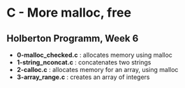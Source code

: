 <h1>C - More malloc, free</h1>
<h2>Holberton Programm, Week 6</h2>
<ul>
<li><strong>0-malloc_checked.c</strong> : allocates memory using malloc</li>
<li><strong>1-string_nconcat.c</strong> : concatenates two strings</li>
<li><strong>2-calloc.c</strong> : allocates memory for an array, using malloc</li>
<li><strong>3-array_range.c</strong> : creates an array of integers</li>
</ul>

